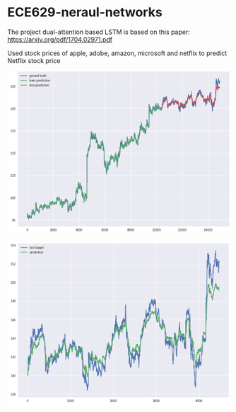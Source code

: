 # ECE629-neraul-networks
The project dual-attention based LSTM is based on this paper:
https://arxiv.org/pdf/1704.02971.pdf

Used stock prices of apple, adobe, amazon, microsoft and netflix to predict Netflix stock price

![image](https://github.com/XingguangZhang/ECE629-neraul-networks/blob/master/images/fitting.png)

![image](https://github.com/XingguangZhang/ECE629-neraul-networks/blob/master/images/prediction.png)
